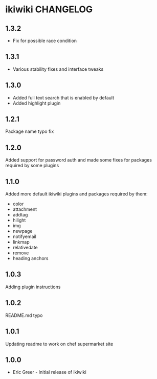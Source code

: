 ikiwiki CHANGELOG
=================
1.3.2
-----
- Fix for possible race condition

1.3.1
-----
- Various stability fixes and interface tweaks

1.3.0
-----
- Added full text search that is enabled by default
- Added highlight plugin

1.2.1
-----
Package name typo fix

1.2.0
-----
Added support for password auth and made some fixes for packages required by some plugins

1.1.0
-----
Added more default ikiwiki plugins and packages required by them:
- color
- attachment
- addtag
- hilight
- img
- newpage
- notifyemail
- linkmap
- relativedate
- remove
- heading anchors


1.0.3
-----
Adding plugin instructions

1.0.2
-----
README.md typo

1.0.1
-----
Updating readme to work on chef supermarket site

1.0.0
-----
- Eric Greer - Initial release of ikiwiki

